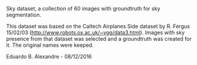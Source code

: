 Sky dataset, a collection of 60 images with groundtruth for sky segmentation.

This dataset was based on the Caltech Airplanes Side dataset by R. Fergus 15/02/03 (http://www.robots.ox.ac.uk/~vgg/data3.html). Images with sky presence from that dataset was selected and a groundtruth was created for it. The original names were keeped.

Eduardo B. Alexandre - 08/12/2016
